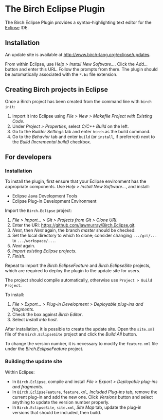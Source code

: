 # The Birch Eclipse Plugin

The Birch Eclipse Plugin provides a syntax-highlighting text editor for the [Eclipse](http://www.eclipse.org) IDE.


## Installation

An update site is available at <http://www.birch-lang.org/eclipse/updates>.

From within Eclipse, use *Help > Install New Software...*. Click the *Add...* button and enter this URL. Follow the prompts from there. The plugin should be automatically associated with the `*.bi` file extension.


## Creating Birch projects in Eclipse

Once a Birch project has been created from the command line with `birch init`:

  1. Import it into Eclipse using *File > New > Makefile Project with Existing Code*.
  2. Under *Project > Properties*, select *C/C++ Build* on the left.
  3. Go to the *Builder Settings* tab and enter `birch` as the build command.
  4. Go to the *Behavior* tab and enter `build` (or `install`, if preferred) next to the *Build (Incremental build)* checkbox.


## For developers

### Installation

To install the plugin, first ensure that your Eclipse environment has the appropriate components. Use *Help > Install New Software...*, and install:

  * Eclipse Java Development Tools
  * Eclipse Plug-in Development Environment

Import the `Birch.Eclipse` project:

  1. *File > Import... > Git > Projects from Git > Clone URI*.
  2. Enter the URI: https://github.com/lawmurray/Birch.Eclipse.git.
  3. *Next*, then *Next* again, the branch *master* should be checked.
  4. Set the local directory to which to clone; consider changing `.../git/...` to `.../workspace/...`.
  5. *Next* again.
  6. *Import existing Eclipse projects*.
  7. *Finish*.

Repeat to import the *Birch.EclipseFeature* and *Birch.EclipseSite* projects, which are required to deploy the plugin to the update site for users.

The project should compile automatically, otherwise use `Project > Build Project`.

To install:

  1. *File > Export... > Plug-in Development > Deployable plug-ins and fragments*.
  2. Check the box against *Birch Editor*.
  3. Select *Install into host*.

After installation, it is possible to create the update site. Open the `site.xml` file of the `Birch.EclipseSite` project and click the *Build All* button.

To change the version number, it is necessary to modify the `feature.xml` file under the *Birch.EclipseFeature* project.


### Building the update site

Within Eclipse:

  * In `Birch.Eclipse`, compile and install *File > Export > Deployable plug-ins and fragments*.
  * In `Birch.EclipseFeature`, `feature.xml`, *Included Plug-ins* tab, remove the current plug-in and add the new one. Click *Versions* button and select anything to update the version number properly.
  * In `Birch.EclipseSite`, `site.xml`, *Site Map* tab, update the plug-in versions that should be included, then build.

